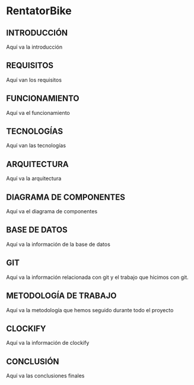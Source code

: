 # RentatorBike

## INTRODUCCIÓN

Aquí va la introducción

## REQUISITOS

Aquí van los requisitos

## FUNCIONAMIENTO

Aquí va el funcionamiento

## TECNOLOGÍAS

Aquí van las tecnologías

## ARQUITECTURA

Aquí va la arquitectura

## DIAGRAMA DE COMPONENTES

Aquí va el diagrama de componentes

## BASE DE DATOS

Aquí va la información de la base de datos

## GIT

Aquí va la información relacionada con git y el trabajo que hicimos con git.

## METODOLOGÍA DE TRABAJO

Aquí va la metodología que hemos seguido durante todo el proyecto

## CLOCKIFY

Aquí va la información de clockify

## CONCLUSIÓN

Aquí va las conclusiones finales
